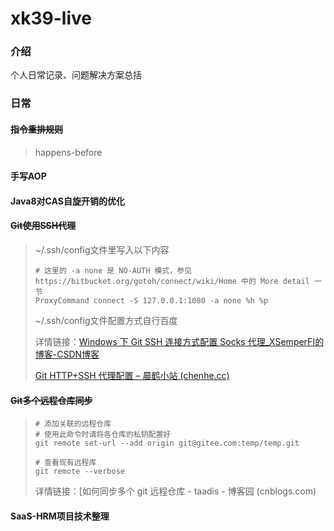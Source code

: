 # xk39-live

### 介绍

个人日常记录、问题解决方案总括

### 日常

#### ~~指令重排规则~~

> happens-before

#### 手写AOP

#### Java8对CAS自旋开销的优化

#### ~~Git使用SSH代理~~

> ~/.ssh/config文件里写入以下内容
>
> ```
> # 这里的 -a none 是 NO-AUTH 模式，参见 https://bitbucket.org/gotoh/connect/wiki/Home 中的 More detail 一节
> ProxyCommand connect -S 127.0.0.1:1080 -a none %h %p
> ```
>
> ~/.ssh/config文件配置方式自行百度
>
> 详情链接：[Windows 下 Git SSH 连接方式配置 Socks 代理_XSemperFI的博客-CSDN博客](https://blog.csdn.net/XSemperFI/article/details/106818669)
>
> [Git HTTP+SSH 代理配置 – 晨鹤小站 (chenhe.cc)](http://www.chenhe.cc/p/406)

#### ~~Git多个远程仓库同步~~

> ```
> # 添加关联的远程仓库
> # 使用此命令时请将各仓库的私钥配置好
> git remote set-url --add origin git@gitee.com:temp/temp.git
> ```
>
> ```
> # 查看现有远程库
> git remote --verbose
> ```
>
> 详情链接：[如何同步多个 git 远程仓库 - taadis - 博客园 (cnblogs.com)

#### SaaS-HRM项目技术整理